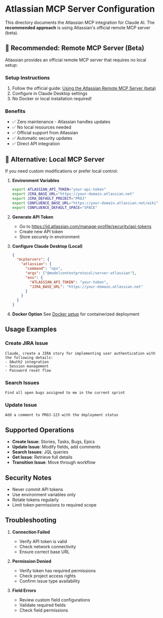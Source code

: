 # Atlassian MCP Server Configuration

This directory documents the Atlassian MCP integration for Claude AI. The **recommended approach** is using Atlassian's official remote MCP server (beta).

## 🚀 Recommended: Remote MCP Server (Beta)

Atlassian provides an official remote MCP server that requires no local setup:

### Setup Instructions
1. Follow the official guide: [Using the Atlassian Remote MCP Server (beta)](https://community.atlassian.com/forums/Atlassian-Platform-articles/Using-the-Atlassian-Remote-MCP-Server-beta/ba-p/3005104)
2. Configure in Claude Desktop settings
3. No Docker or local installation required!

### Benefits
- ✅ Zero maintenance - Atlassian handles updates
- ✅ No local resources needed
- ✅ Official support from Atlassian
- ✅ Automatic security updates
- ✅ Direct API integration

## 🔧 Alternative: Local MCP Server

If you need custom modifications or prefer local control:

1. **Environment Variables**
   ```bash
   export ATLASSIAN_API_TOKEN="your-api-token"
   export JIRA_BASE_URL="https://your-domain.atlassian.net"
   export JIRA_DEFAULT_PROJECT="PROJ"
   export CONFLUENCE_BASE_URL="https://your-domain.atlassian.net/wiki"
   export CONFLUENCE_DEFAULT_SPACE="SPACE"
   ```

2. **Generate API Token**
   - Go to https://id.atlassian.com/manage-profile/security/api-tokens
   - Create new API token
   - Store securely in environment

3. **Configure Claude Desktop (Local)**
   ```json
   {
     "mcpServers": {
       "atlassian": {
         "command": "npx",
         "args": ["@modelcontextprotocol/server-atlassian"],
         "env": {
           "ATLASSIAN_API_TOKEN": "your-token",
           "JIRA_BASE_URL": "https://your-domain.atlassian.net"
         }
       }
     }
   }
   ```

4. **Docker Option**
   See [Docker setup](../docker/README.md) for containerized deployment

## Usage Examples

### Create JIRA Issue
```
Claude, create a JIRA story for implementing user authentication with the following details:
- OAuth2 integration
- Session management
- Password reset flow
```

### Search Issues
```
Find all open bugs assigned to me in the current sprint
```

### Update Issue
```
Add a comment to PROJ-123 with the deployment status
```

## Supported Operations

- **Create Issue**: Stories, Tasks, Bugs, Epics
- **Update Issue**: Modify fields, add comments
- **Search Issues**: JQL queries
- **Get Issue**: Retrieve full details
- **Transition Issue**: Move through workflow

## Security Notes

- Never commit API tokens
- Use environment variables only
- Rotate tokens regularly
- Limit token permissions to required scope

## Troubleshooting

1. **Connection Failed**
   - Verify API token is valid
   - Check network connectivity
   - Ensure correct base URL

2. **Permission Denied**
   - Verify token has required permissions
   - Check project access rights
   - Confirm issue type availability

3. **Field Errors**
   - Review custom field configurations
   - Validate required fields
   - Check field permissions